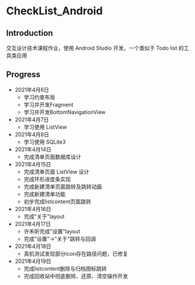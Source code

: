 # CheckList_Android

## Introduction
交互设计技术课程作业，使用 Android Studio 开发，一个类似于 Todo list 的工具类应用

## Progress
-  2021年4月6日
   -  学习约束布局
   -  学习并开发Fragment
   -  学习并开发BottomNavigationView
-  2021年4月7日
   -  学习使用 ListView
-  2021年4月8日
   -  学习使用 SQLite3
-  2021年4月14日
   -  完成清单页面数据库设计
-  2021年4月15日
   -  完成清单页面 ListView 设计
   -  完成环形进度条实现
   -  完成新建清单页面跳转及跳转动画
   -  完成新建清单功能
   -  初步完成listcontent页面跳转
-  2021年4月16日
   -  完成"关于"layout
-  2021年4月17日
   -  许禾昕完成"设置"layout
   -  完成"设置"->"关于"跳转与回调
-  2021年4月18日
   -  真机测试发现部分icon存在路径问题，已修复
-  2021年4月19日
   -  完成listcontent删除与归档图标跳转
   -  完成回收站中彻底删除、还原、清空操作开发
